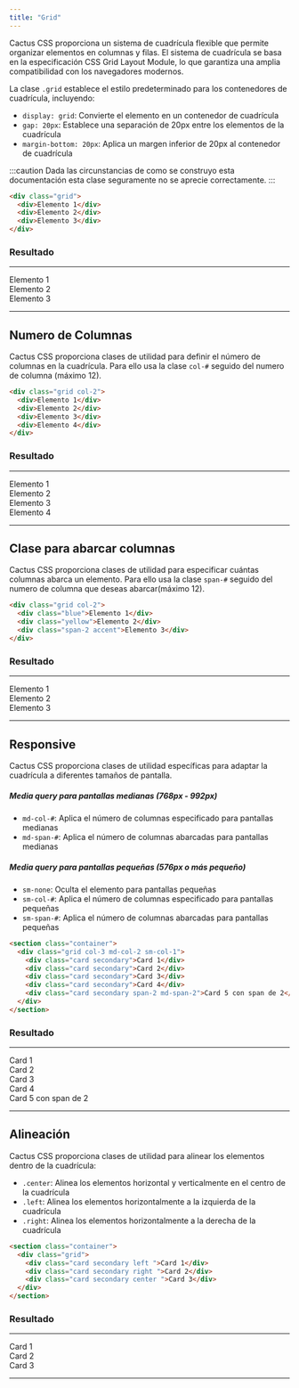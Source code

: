 ```yaml
---
title: "Grid"
---
```


Cactus CSS proporciona un sistema de cuadrícula flexible que permite organizar elementos en columnas y filas. El sistema de cuadrícula se basa en la especificación CSS Grid Layout Module, lo que garantiza una amplia compatibilidad con los navegadores modernos.

La clase `.grid` establece el estilo predeterminado para los contenedores de cuadrícula, incluyendo:

- `display: grid`: Convierte el elemento en un contenedor de cuadrícula
- `gap: 20px`: Establece una separación de 20px entre los elementos de la cuadrícula
- `margin-bottom: 20px`: Aplica un margen inferior de 20px al contenedor de cuadrícula

:::caution
Dada las circunstancias de como se construyo esta documentación esta clase seguramente no se aprecie correctamente.
:::

```html
<div class="grid">
  <div>Elemento 1</div>
  <div>Elemento 2</div>
  <div>Elemento 3</div>
</div>
```

### Resultado

---

<div class="grid" >
  <div>Elemento 1</div>
  <div>Elemento 2</div>
  <div>Elemento 3</div>
</div>

---

## Numero de Columnas

Cactus CSS proporciona clases de utilidad para definir el número de columnas en la cuadrícula. Para ello usa la clase `col-#` seguido del numero de columna (máximo 12).

```html
<div class="grid col-2">
  <div>Elemento 1</div>
  <div>Elemento 2</div>
  <div>Elemento 3</div>
  <div>Elemento 4</div>
</div>
```

### Resultado

---

<div class="grid col-2" >
  <div>Elemento 1</div>
  <div>Elemento 2</div>
  <div>Elemento 3</div>
  <div>Elemento 4</div>
</div>

---

## Clase para abarcar columnas

Cactus CSS proporciona clases de utilidad para especificar cuántas columnas abarca un elemento. Para ello usa la clase `span-#` seguido del numero de columna que deseas abarcar(máximo 12).

```html ins="span-2"
<div class="grid col-2">
  <div class="blue">Elemento 1</div>
  <div class="yellow">Elemento 2</div>
  <div class="span-2 accent">Elemento 3</div>
</div>
```

### Resultado

---

<div class="grid col-2">
  <div class='blue'>Elemento 1</div>
  <div class='yellow'>Elemento 2</div>
   <div class="span-2 accent txt-white">Elemento 3</div>
</div>

---

## Responsive

Cactus CSS proporciona clases de utilidad específicas para adaptar la cuadrícula a diferentes tamaños de pantalla.

##### Media query para pantallas medianas (768px - 992px)

- `md-col-#`: Aplica el número de columnas especificado para pantallas medianas
- `md-span-#`: Aplica el número de columnas abarcadas para pantallas medianas

##### Media query para pantallas pequeñas (576px o más pequeño)

- `sm-none`: Oculta el elemento para pantallas pequeñas
- `sm-col-#`: Aplica el número de columnas especificado para pantallas pequeñas
- `sm-span-#`: Aplica el número de columnas abarcadas para pantallas pequeñas

```html
<section class="container">
  <div class="grid col-3 md-col-2 sm-col-1">
    <div class="card secondary">Card 1</div>
    <div class="card secondary">Card 2</div>
    <div class="card secondary">Card 3</div>
    <div class="card secondary">Card 4</div>
    <div class="card secondary span-2 md-span-2">Card 5 con span de 2</div>
  </div>
</section>
```

### Resultado

---

<section class="container">
  <div class="grid col-3 md-col-2 sm-col-1">
    <div class="card secondary">Card 1</div>
    <div class="card secondary">Card 2</div>
    <div class="card secondary">Card 3</div>
    <div class="card secondary">Card 4</div>
    <div class="card secondary span-2 md-span-2">
      Card 5 con span de 2
    </div>
  </div>
 </section>

---

## Alineación

Cactus CSS proporciona clases de utilidad para alinear los elementos dentro de la cuadrícula:

- `.center`: Alinea los elementos horizontal y verticalmente en el centro de la cuadrícula
- `.left`: Alinea los elementos horizontalmente a la izquierda de la cuadrícula
- `.right`: Alinea los elementos horizontalmente a la derecha de la cuadrícula

```html
<section class="container">
  <div class="grid">
    <div class="card secondary left ">Card 1</div>
    <div class="card secondary right ">Card 2</div>
    <div class="card secondary center ">Card 3</div>
  </div>
</section>
```

### Resultado

---

<section class="container">
  <div class="grid">
    <div class="card secondary left ">Card 1</div>
    <div class="card secondary right ">Card 2</div>
    <div class="card secondary center ">Card 3</div>
  </div>
 </section>

---
